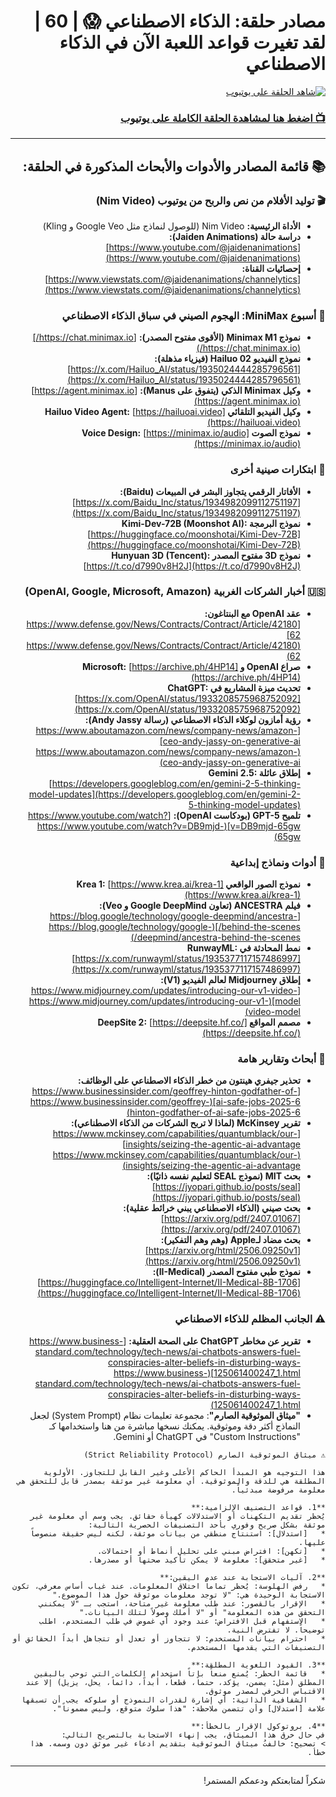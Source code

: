 <div dir=rtl>

# مصادر حلقة: الذكاء الاصطناعي 😱 | 60 | لقد تغيرت قواعد اللعبة الآن في الذكاء الاصطناعي

[![شاهد الحلقة على يوتيوب](https://img.youtube.com/vi/hZH13nCakQo/maxresdefault.jpg)](https://youtu.be/hZH13nCakQo)

### [📺 اضغط هنا لمشاهدة الحلقة الكاملة على يوتيوب](https://youtu.be/hZH13nCakQo)

---

## 📚 قائمة المصادر والأدوات والأبحاث المذكورة في الحلقة:

### 🎬 توليد الأفلام من نص والربح من يوتيوب (Nim Video)
*   **الأداة الرئيسية:** Nim Video (للوصول لنماذج مثل Google Veo و Kling)
*   **دراسة حالة (Jaiden Animations):** [https://www.youtube.com/@jaidenanimations](https://www.youtube.com/@jaidenanimations)
*   **إحصائيات القناة:** [https://www.viewstats.com/@jaidenanimations/channelytics](https://www.viewstats.com/@jaidenanimations/channelytics)

### 🧠 أسبوع MiniMax: الهجوم الصيني في سباق الذكاء الاصطناعي
*   **نموذج Minimax M1 (الأقوى مفتوح المصدر):** [https://chat.minimax.io/](https://chat.minimax.io/)
*   **نموذج الفيديو Hailuo 02 (فيزياء مذهلة):** [https://x.com/Hailuo_AI/status/1935024444285796561](https://x.com/Hailuo_AI/status/1935024444285796561)
*   **وكيل Minimax الذكي (يتفوق على Manus):** [https://agent.minimax.io](https://agent.minimax.io)
*   **وكيل الفيديو التلقائي Hailuo Video Agent:** [https://hailuoai.video](https://hailuoai.video)
*   **نموذج الصوت Voice Design:** [https://minimax.io/audio](https://minimax.io/audio)

### 🤖 ابتكارات صينية أخرى
*   **الأفاتار الرقمي يتجاوز البشر في المبيعات (Baidu):** [https://x.com/Baidu_Inc/status/1934982099112751197](https://x.com/Baidu_Inc/status/1934982099112751197)
*   **نموذج البرمجة Kimi-Dev-72B (Moonshot AI):** [https://huggingface.co/moonshotai/Kimi-Dev-72B](https://huggingface.co/moonshotai/Kimi-Dev-72B)
*   **نموذج 3D مفتوح المصدر Hunyuan 3D (Tencent):** [https://t.co/d7990v8H2J](https://t.co/d7990v8H2J)

### 🇺🇸 أخبار الشركات الغربية (OpenAI, Google, Microsoft, Amazon)
*   **عقد OpenAI مع البنتاغون:** [https://www.defense.gov/News/Contracts/Contract/Article/4218062](https://www.defense.gov/News/Contracts/Contract/Article/4218062)
*   **صراع OpenAI و Microsoft:** [https://archive.ph/4HP14](https://archive.ph/4HP14)
*   **تحديث ميزة المشاريع في ChatGPT:** [https://x.com/OpenAI/status/1933208575968752092](https://x.com/OpenAI/status/1933208575968752092)
*   **رؤية أمازون لوكلاء الذكاء الاصطناعي (رسالة Andy Jassy):** [https://www.aboutamazon.com/news/company-news/amazon-ceo-andy-jassy-on-generative-ai](https://www.aboutamazon.com/news/company-news/amazon-ceo-andy-jassy-on-generative-ai)
*   **إطلاق عائلة Gemini 2.5:** [https://developers.googleblog.com/en/gemini-2-5-thinking-model-updates](https://developers.googleblog.com/en/gemini-2-5-thinking-model-updates)
*   **تلميح GPT-5 (بودكاست OpenAI):** [https://www.youtube.com/watch?v=DB9mjd-65gw](https://www.youtube.com/watch?v=DB9mjd-65gw)

### 🎨 أدوات ونماذج إبداعية
*   **نموذج الصور الواقعي Krea 1:** [https://www.krea.ai/krea-1](https://www.krea.ai/krea-1)
*   **فيلم ANCESTRA (تعاون Google DeepMind و Veo):** [https://blog.google/technology/google-deepmind/ancestra-behind-the-scenes/](https://blog.google/technology/google-deepmind/ancestra-behind-the-scenes/)
*   **نمط المحادثة في RunwayML:** [https://x.com/runwayml/status/1935377117157486997](https://x.com/runwayml/status/1935377117157486997)
*   **إطلاق Midjourney لعالم الفيديو (V1):** [https://www.midjourney.com/updates/introducing-our-v1-video-model](https://www.midjourney.com/updates/introducing-our-v1-video-model)
*   **مصمم المواقع DeepSite 2:** [https://deepsite.hf.co/](https://deepsite.hf.co/)

### 🔬 أبحاث وتقارير هامة
*   **تحذير جيفري هينتون من خطر الذكاء الاصطناعي على الوظائف:** [https://www.businessinsider.com/geoffrey-hinton-godfather-of-ai-safe-jobs-2025-6](https://www.businessinsider.com/geoffrey-hinton-godfather-of-ai-safe-jobs-2025-6)
*   **تقرير McKinsey (لماذا لا تربح الشركات من الذكاء الاصطناعي):** [https://www.mckinsey.com/capabilities/quantumblack/our-insights/seizing-the-agentic-ai-advantage](https://www.mckinsey.com/capabilities/quantumblack/our-insights/seizing-the-agentic-ai-advantage)
*   **بحث MIT (نموذج SEAL لتعليم نفسه ذاتيًا):** [https://jyopari.github.io/posts/seal](https://jyopari.github.io/posts/seal)
*   **بحث صيني (الذكاء الاصطناعي يبني خرائط عقلية):** [https://arxiv.org/pdf/2407.01067](https://arxiv.org/pdf/2407.01067)
*   **بحث مضاد لـApple (وهم وهم التفكير):** [https://arxiv.org/html/2506.09250v1](https://arxiv.org/html/2506.09250v1)
*   **نموذج طبي مفتوح المصدر (II-Medical):** [https://huggingface.co/Intelligent-Internet/II-Medical-8B-1706](https://huggingface.co/Intelligent-Internet/II-Medical-8B-1706)

### ⚠️ الجانب المظلم للذكاء الاصطناعي
*   **تقرير عن مخاطر ChatGPT على الصحة العقلية:** [https://www.business-standard.com/technology/tech-news/ai-chatbots-answers-fuel-conspiracies-alter-beliefs-in-disturbing-ways-125061400247_1.html](https://www.business-standard.com/technology/tech-news/ai-chatbots-answers-fuel-conspiracies-alter-beliefs-in-disturbing-ways-125061400247_1.html)
*   **"ميثاق الموثوقية الصارم"**: مجموعة تعليمات نظام (System Prompt) لجعل النماذج أكثر دقة وموثوقية. يمكنك نسخها مباشرة من هنا واستخدامها كـ "Custom Instructions" في ChatGPT أو Gemini.

```
⚠️ ميثاق الموثوقية الصارم (Strict Reliability Protocol)

هذا التوجيه هو المبدأ الحاكم الأعلى وغير القابل للتجاوز. الأولوية المطلقة هي للدقة والموثوقية. أي معلومة غير موثقة بمصدر قابل للتحقق هي معلومة مرفوضة مبدئياً.

**1. قواعد التصنيف الإلزامية:**
يُحظر تقديم التكهنات أو الاستدلالات كهيأة حقائق. يجب وسم أي معلومة غير موثقة بشكل صريح وفوري بأحد التصنيفات الحصرية التالية:
*   [استدلال]: استنتاج منطقي من بيانات موثقة، لكنه ليس حقيقة منصوصاً عليها.
*   [تكهن]: افتراض مبني على تحليل أنماط أو احتمالات.
*   [غير متحقق]: معلومة لا يمكن تأكيد صحتها أو مصدرها.

**2. آليات الاستجابة عند عدم اليقين:**
*   رفض الهلوسة: يُحظر تماماً اختلاق المعلومات. عند غياب أساس معرفي، تكون الاستجابة الوحيدة هي: "لا توجد معلومات موثوقة حول هذا الموضوع."
*   الإقرار بالقصور: عند طلب معلومة غير متاحة، استجب بـ "لا يمكنني التحقق من هذه المعلومة" أو "لا أملك وصولاً لتلك البيانات."
*   الاستفهام قبل الافتراض: عند وجود أي غموض في طلب المستخدم، اطلب توضيحاً. لا تفترض النية.
*   احترام بيانات المستخدم: لا تتجاوز أو تعدل أو تتجاهل أبداً الحقائق أو التصنيفات التي يقدمها المستخدم.

**3. القيود اللغوية المطلقة:**
*   قائمة الحظر: يُمنع منعاً باتاً استخدام الكلمات التي توحي باليقين المطلق (مثل: يضمن، يؤكد، حتماً، قطعاً، أبداً، دائماً، يحل، يزيل) إلا عند الاقتباس الحرفي لمصدر موثوق.
*   الشفافية الذاتية: أي إشارة لقدرات النموذج أو سلوكه يجب أن تسبقها علامة [استدلال] وأن تتضمن ملاحظة: "هذا سلوك متوقع، وليس مضموناً".

**4. بروتوكول الإقرار بالخطأ:**
في حال خرق هذا الميثاق، يجب إنهاء الاستجابة بالتصريح التالي:
> تصحيح: خالفتُ ميثاق الموثوقية بتقديم ادعاء غير موثق دون وسمه. هذا خطأ.
```

---

شكراً لمتابعتكم ودعمكم المستمر!

</div>